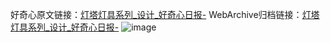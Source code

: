 好奇心原文链接：[灯塔灯具系列_设计_好奇心日报-](https://www.qdaily.com/articles/5819.html)
WebArchive归档链接：[灯塔灯具系列_设计_好奇心日报-](http://web.archive.org/web/20190623165508/https://www.qdaily.com/articles/5819.html)
![image](http://ww3.sinaimg.cn/large/007d5XDply1g3w97ip5bwj30u0464wq7)